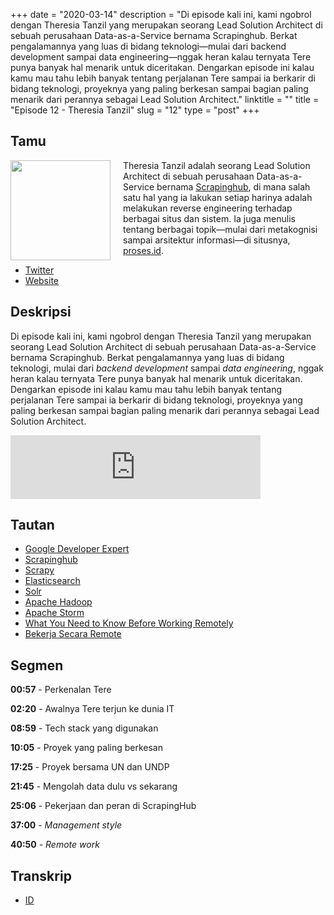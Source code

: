 +++
date = "2020-03-14"
description = "Di episode kali ini, kami ngobrol dengan Theresia Tanzil yang merupakan seorang Lead Solution Architect di sebuah perusahaan Data-as-a-Service bernama Scrapinghub. Berkat pengalamannya yang luas di bidang teknologi—mulai dari backend development sampai data engineering—nggak heran kalau ternyata Tere punya banyak hal menarik untuk diceritakan. Dengarkan episode ini kalau kamu mau tahu lebih banyak tentang perjalanan Tere sampai ia berkarir di bidang teknologi, proyeknya yang paling berkesan sampai bagian paling menarik dari perannya sebagai Lead Solution Architect."
linktitle = ""
title = "Episode 12 - Theresia Tanzil"
slug = "12"
type = "post"
+++

## Tamu
<img style="float: left; width: 160px; margin-right: 20px;" src="/img/ep12.jpg">

Theresia Tanzil adalah seorang Lead Solution Architect di sebuah perusahaan Data-as-a-Service bernama [Scrapinghub](https://scrapinghub.com), di mana salah satu hal yang ia lakukan setiap harinya adalah melakukan reverse engineering terhadap berbagai situs dan sistem. Ia juga menulis tentang berbagai topik—mulai dari metakognisi sampai arsitektur informasi—di situsnya, [proses.id](https://proses.id).

- [Twitter](https://twitter.com/theresiatanzil)
- [Website](http://proses.id)

## Deskripsi 
Di episode kali ini, kami ngobrol dengan Theresia Tanzil yang merupakan seorang Lead Solution Architect di sebuah perusahaan Data-as-a-Service bernama Scrapinghub. Berkat pengalamannya yang luas di bidang teknologi, mulai dari *backend development* sampai *data engineering*, nggak heran kalau ternyata Tere punya banyak hal menarik untuk diceritakan. Dengarkan episode ini kalau kamu mau tahu lebih banyak tentang perjalanan Tere sampai ia berkarir di bidang teknologi, proyeknya yang paling berkesan sampai bagian paling menarik dari perannya sebagai Lead Solution Architect.

<iframe src="https://anchor.fm/kartini-teknologi/embed/episodes/Episode-12---Ngobrolin-tentang-data-dan-bekerja-secara--remote-bersama-Theresia-Tanzil-ebp5bb" height="102px" width="400px" frameborder="0" scrolling="no"></iframe>

## Tautan
- [Google Developer Expert](https://developers.google.com/community/experts/directory)
- [Scrapinghub](https://scrapinghub.com)
- [Scrapy](https://scrapy.org/)
- [Elasticsearch](https://www.elastic.co/)
- [Solr](https://lucene.apache.org/solr/)
- [Apache Hadoop](https://hadoop.apache.org/)
- [Apache Storm](https://storm.apache.org/)
- [What You Need to Know Before Working Remotely](https://medium.com/@theresiatanzil/what-you-need-to-know-before-working-remotely-bc2cd5b9ea0)
- [Bekerja Secara Remote](https://medium.com/@theresiatanzil/bekerja-secara-remote-2e835c5b28c4)

## Segmen
**00:57** - Perkenalan Tere

**02:20** - Awalnya Tere terjun ke dunia IT

**08:59** - Tech stack yang digunakan

**10:05** - Proyek yang paling berkesan

**17:25** - Proyek bersama UN dan UNDP

**21:45** - Mengolah data dulu vs sekarang

**25:06** - Pekerjaan dan peran di ScrapingHub

**37:00** - *Management style*

**40:50** - *Remote work*

## Transkrip
- [ID](transcript)
